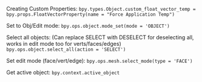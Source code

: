 Creating Custom Properties:
`bpy.types.Object.custom_float_vector_temp = bpy.props.FloatVectorProperty(name = "Force Application Temp")`

Set to Obj/Edit mode:
`bpy.ops.object.mode_set(mode = 'OBJECT')`

Select all objects: (Can replace SELECT with DESELECT for deselecting all, works in edit mode too for verts/faces/edges)
`bpy.ops.object.select_all(action = 'SELECT')`

Set edit mode (face/vert/edge):
`bpy.ops.mesh.select_mode(type = 'FACE')`

Get active object:
`bpy.context.active_object`
